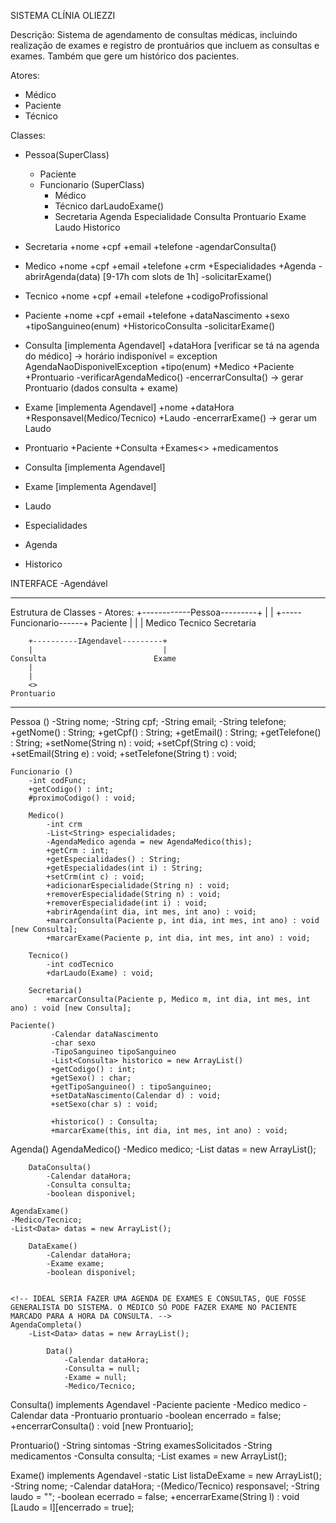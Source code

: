 SISTEMA CLÍNIA OLIEZZI

Descrição:
Sistema de agendamento de consultas médicas, incluindo realização de exames e registro de 
prontuários que incluem as consultas e exames. Também que gere um histórico dos pacientes.

Atores:
- Médico
- Paciente
- Técnico

Classes:
- Pessoa(SuperClass)
    - Paciente
    - Funcionario (SuperClass)
        - Médico
        - Técnico
            darLaudoExame()
        - Secretaria
Agenda
Especialidade
Consulta
Prontuario
Exame
Laudo
Historico

- Secretaria
+nome
+cpf
+email
+telefone
    -agendarConsulta()

- Medico
+nome
+cpf
+email
+telefone
    +crm
    +Especialidades
    +Agenda
    -abrirAgenda(data) [9-17h com slots de 1h]
    -solicitarExame()

- Tecnico
+nome
+cpf
+email
+telefone
    +codigoProfissional

- Paciente
+nome
+cpf
+email
+telefone
    +dataNascimento
    +sexo
    +tipoSanguineo(enum)
    +HistoricoConsulta
    -solicitarExame()

- Consulta [implementa Agendavel]
    +dataHora [verificar se tá na agenda do médico]
        -> horário indisponível = exception AgendaNaoDisponivelException
    +tipo(enum)
    +Medico
    +Paciente
    +Prontuario
    -verificarAgendaMedico()
    -encerrarConsulta()
        -> gerar Prontuario (dados consulta + exame)

- Exame [implementa Agendavel]
    +nome
    +dataHora
    +Responsavel(Medico/Tecnico)
    +Laudo
    -encerrarExame()
        -> gerar um Laudo

- Prontuario
    +Paciente
    +Consulta
    +Exames<>
    +medicamentos

- Consulta [implementa Agendavel]
- Exame [implementa Agendavel]
- Laudo
- Especialidades
- Agenda
- Historico

INTERFACE
-Agendável


-----------------------------------------------
Estrutura de Classes - Atores:
                       +------------Pessoa---------+
                       |                           |
            +-----Funcionario------+           Paciente
            |          |           |
        Medico      Tecnico     Secretaria


        +----------IAgendavel---------+
        |                             |
    Consulta                        Exame
        |
        |
        <>
    Prontuario

---------------------------

Pessoa ()
    -String nome;
    -String cpf;
    -String email;
    -String telefone;
    +getNome() : String;
    +getCpf() : String;
    +getEmail() : String;
    +getTelefone() : String;
    +setNome(String n) : void;
    +setCpf(String c) : void;
    +setEmail(String e) : void;
    +setTelefone(String t) : void;

    Funcionario ()
        -int codFunc;
        +getCodigo() : int;
        #proximoCodigo() : void;

        Medico()
            -int crm
            -List<String> especialidades;
            -AgendaMedico agenda = new AgendaMedico(this);
            +getCrm : int;
            +getEspecialidades() : String;
            +getEspecialidades(int i) : String;
            +setCrm(int c) : void;
            +adicionarEspecialidade(String n) : void;
            +removerEspecialidade(String n) : void;
            +removerEspecialidade(int i) : void;
            +abrirAgenda(int dia, int mes, int ano) : void;
            +marcarConsulta(Paciente p, int dia, int mes, int ano) : void [new Consulta];
            +marcarExame(Paciente p, int dia, int mes, int ano) : void;
        
        Tecnico()
            -int codTecnico
            +darLaudo(Exame) : void;

        Secretaria()
            +marcarConsulta(Paciente p, Medico m, int dia, int mes, int ano) : void [new Consulta];

    Paciente()
             -Calendar dataNascimento
             -char sexo
             -TipoSanguineo tipoSanguineo
             -List<Consulta> historico = new ArrayList()
             +getCodigo() : int;
             +getSexo() : char;
             +getTipoSanguineo() : tipoSanguineo;
             +setDataNascimento(Calendar d) : void;
             +setSexo(char s) : void;

             +historico() : Consulta;
             +marcarExame(this, int dia, int mes, int ano) : void;
             
                
Agenda()
    AgendaMedico()
    -Medico medico;
    -List<DataConsulta> datas = new ArrayList();

        DataConsulta()
            -Calendar dataHora;
            -Consulta consulta;
            -boolean disponivel;

    AgendaExame()
    -Medico/Tecnico;
    -List<Data> datas = new ArrayList();
        
        DataExame()
            -Calendar dataHora;
            -Exame exame;
            -boolean disponivel;
    

    <!-- IDEAL SERIA FAZER UMA AGENDA DE EXAMES E CONSULTAS, QUE FOSSE
    GENERALISTA DO SISTEMA. O MÉDICO SÓ PODE FAZER EXAME NO PACIENTE 
    MARCADO PARA A HORA DA CONSULTA. -->
    AgendaCompleta()
        -List<Data> datas = new ArrayList();
        
            Data()
                -Calendar dataHora;
                -Consulta = null;
                -Exame = null;
                -Medico/Tecnico;



Consulta() implements Agendavel
    -Paciente paciente
    -Medico medico
    -Calendar data
    -Prontuario prontuario
    -boolean encerrado = false;
    +encerrarConsulta() : void [new Prontuario];

Prontuario()
    -String sintomas
    -String examesSolicitados
    -String medicamentos
    -Consulta consulta;
    -List<Exame> exames = new ArrayList();
 
Exame() implements Agendavel
    -static List<Exame> listaDeExame = new ArrayList();
    -String nome;
    -Calendar dataHora;
    -(Medico/Tecnico) responsavel;
    -String laudo = "";
    -boolean ecerrado = false;
    +encerrarExame(String l) : void [Laudo = l][encerrado = true];

